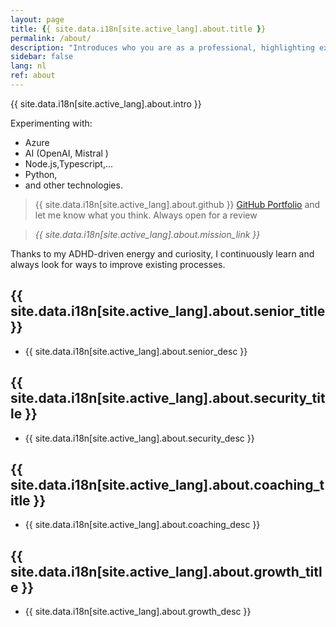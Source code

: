```yaml
---
layout: page
title: {{ site.data.i18n[site.active_lang].about.title }}
permalink: /about/
description: "Introduces who you are as a professional, highlighting expertise, passion, and personal mission to build trust and connection."
sidebar: false
lang: nl
ref: about
---
```


{{ site.data.i18n[site.active_lang].about.intro }}

Experimenting with:
- Azure
- AI (OpenAI, Mistral )
- Node.js,Typescript,... 
- Python, 
- and other technologies.

> {{ site.data.i18n[site.active_lang].about.github }} [GitHub Portfolio](https://github.com/) and let me know what you think. Always open for a review

> *{{ site.data.i18n[site.active_lang].about.mission_link }}*

Thanks to my ADHD-driven energy and curiosity, I continuously learn and always look for ways to improve existing processes.

## {{ site.data.i18n[site.active_lang].about.senior_title }}

- {{ site.data.i18n[site.active_lang].about.senior_desc }}

## {{ site.data.i18n[site.active_lang].about.security_title }}

- {{ site.data.i18n[site.active_lang].about.security_desc }}

## {{ site.data.i18n[site.active_lang].about.coaching_title }}

- {{ site.data.i18n[site.active_lang].about.coaching_desc }}
  
## {{ site.data.i18n[site.active_lang].about.growth_title }}

- {{ site.data.i18n[site.active_lang].about.growth_desc }}
